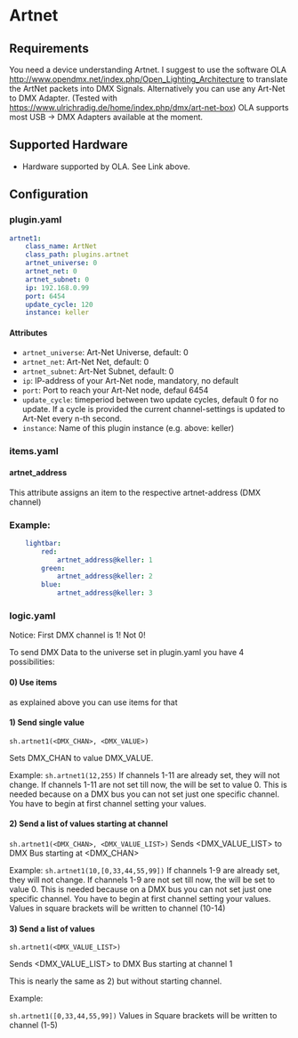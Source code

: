# Artnet

## Requirements

You need a device understanding Artnet.
I suggest to use the software OLA http://www.opendmx.net/index.php/Open_Lighting_Architecture to translate the ArtNet packets into DMX Signals.
Alternatively you can use any Art-Net to DMX Adapter. (Tested with https://www.ulrichradig.de/home/index.php/dmx/art-net-box)
OLA supports most USB -> DMX Adapters available at the moment.

## Supported Hardware

* Hardware supported by OLA. See Link above.

## Configuration

### plugin.yaml

```yaml
artnet1:
    class_name: ArtNet
    class_path: plugins.artnet
    artnet_universe: 0
    artnet_net: 0
    artnet_subnet: 0
    ip: 192.168.0.99
    port: 6454
    update_cycle: 120
    instance: keller
```

#### Attributes
  * `artnet_universe`: Art-Net Universe, default: 0
  * `artnet_net`: Art-Net Net, default: 0
  * `artnet_subnet`:  Art-Net Subnet, default: 0
  * `ip`: IP-address of your Art-Net node, mandatory, no default
  * `port`: Port to reach your Art-Net node, defaul 6454
  * `update_cycle`: timeperiod between two update cycles, default 0 for no update. If a cycle is provided the current channel-settings is updated to Art-Net every n-th second.
  * `instance`: Name of this plugin instance (e.g. above: keller)

### items.yaml

#### artnet_address
This attribute assigns an item to the respective artnet-address (DMX channel)

### Example:
```yaml
    lightbar:
        red:
            artnet_address@keller: 1
        green:
            artnet_address@keller: 2
        blue:
            artnet_address@keller: 3
```

### logic.yaml
Notice: First DMX channel is 1! Not 0!

To send DMX Data to the universe set in plugin.yaml you have 4 possibilities:

#### 0) Use items

as explained above you can use items for that

#### 1) Send single value
``sh.artnet1(<DMX_CHAN>, <DMX_VALUE>)``

Sets DMX_CHAN to value DMX_VALUE.

Example: ``sh.artnet1(12,255)``
If channels 1-11 are already set, they will not change.
If channels 1-11 are not set till now, the will be set to value 0.
This is needed because on a DMX bus you can not set just one specific channel.
You have to begin at first channel setting your values.

#### 2) Send a list of values starting at channel
``sh.artnet1(<DMX_CHAN>, <DMX_VALUE_LIST>)``
Sends <DMX_VALUE_LIST> to DMX Bus starting at <DMX_CHAN>

Example:
``sh.artnet1(10,[0,33,44,55,99])``
If channels 1-9 are already set, they will not change.
If channels 1-9 are not set till now, the will be set to value 0.
This is needed because on a DMX bus you can not set just one specific channel.
You have to begin at first channel setting your values.
Values in square brackets will be written to channel (10-14)

#### 3) Send a list of values

``sh.artnet1(<DMX_VALUE_LIST>)``

Sends <DMX_VALUE_LIST> to DMX Bus starting at channel 1

This is nearly the same as 2) but without starting channel.

Example:

``sh.artnet1([0,33,44,55,99])``
Values in Square brackets will be written to channel (1-5)
